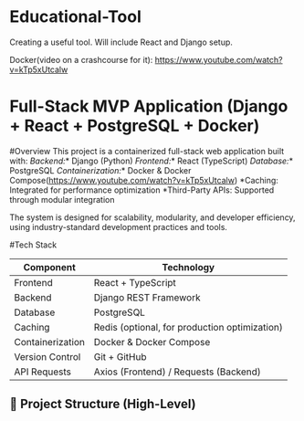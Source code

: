 # Educational-Tool
Creating a useful tool. 
Will include React and Django setup.

Docker(video on a crashcourse for it): https://www.youtube.com/watch?v=kTp5xUtcalw

# Full-Stack MVP Application (Django + React + PostgreSQL + Docker)

#Overview
This project is a containerized full-stack web application built with:
 *Backend:** Django (Python)
 *Frontend:** React (TypeScript)
 *Database:** PostgreSQL
 *Containerization:** Docker & Docker Compose(https://www.youtube.com/watch?v=kTp5xUtcalw)
 *Caching: Integrated for performance optimization 
 *Third-Party APIs: Supported through modular integration

The system is designed for scalability, modularity, and developer efficiency, using industry-standard development practices and tools.



#Tech Stack

| Component | Technology |
|------------|-------------|
| Frontend | React + TypeScript |
| Backend | Django REST Framework |
| Database | PostgreSQL |
| Caching | Redis (optional, for production optimization) |
| Containerization | Docker & Docker Compose |
| Version Control | Git + GitHub |
| API Requests | Axios (Frontend) / Requests (Backend) |



## 🧱 Project Structure (High-Level)






